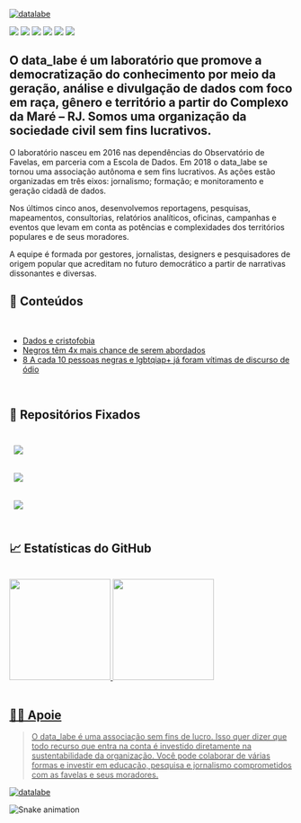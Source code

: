 [![datalabe](https://datalabe.org/cms/wp-content/uploads/2024/02/CAPA01.png)](https://datalabe.org/)


<div>
<a href="https://instagram.com/data_labe" target="_blank"><img loading="lazy" src="https://img.shields.io/badge/-Instagram-%23E4405F?style=for-the-badge&logo=instagram&logoColor=white" target="_blank"></a>
<a href="https://twitter.com/data_labe" target="_blank"><img loading="lazy" src="https://img.shields.io/badge/Twitter-000000?style=for-the-badge&logo=x&logoColor=white" target="_blank"></a>
<a href="https://www.linkedin.com/company/data-labe/mycompany/" target="_blank"><img loading="lazy" src="https://img.shields.io/badge/-LinkedIn-%230077B5?style=for-the-badge&logo=linkedin&logoColor=white" target="_blank"></a>
<a href="https://open.spotify.com/show/71TUJbQpSJ1rOrj9oD0dK6?si=c43fc0ef7a304d1f/" target="_blank"><img loading="lazy" src="https://img.shields.io/badge/-Spotify-%16D35D?style=for-the-badge&logo=Spotify&logoColor=white" target="_blank"></a>
<a href="https://www.tiktok.com/@datalabe" target="_blank"><img loading="lazy" src="https://img.shields.io/badge/-tiktok-%23E4405F?style=for-the-badge&logo=tiktok&logoColor=white" target="_blank"></a>  
<a href="https://www.youtube.com/channel/UCVfWgyrjxgUtLENX06lI6Kg" target="_blank"><img loading="lazy" src="https://img.shields.io/badge/YouTube-FF0000?style=for-the-badge&logo=youtube&logoColor=white" target="_blank"></a>

</div>

## O data_labe é um laboratório que promove a democratização do conhecimento por meio da geração, análise e divulgação de dados com foco em raça, gênero e território a partir do Complexo da Maré – RJ. Somos uma organização da sociedade civil sem fins lucrativos.

O laboratório nasceu em 2016 nas dependências do Observatório de Favelas, em parceria com a Escola de Dados. Em 2018 o data_labe se tornou uma associação autônoma e sem fins lucrativos. As ações estão organizadas em três eixos: jornalismo; formação; e monitoramento e geração cidadã de dados.

Nos últimos cinco anos, desenvolvemos reportagens, pesquisas, mapeamentos, consultorias, relatórios analíticos, oficinas, campanhas e eventos que levam em conta as potências e complexidades dos territórios populares e de seus moradores.

A equipe é formada por gestores, jornalistas, designers e pesquisadores de origem popular que acreditam no futuro democrático a partir de narrativas dissonantes e diversas.

## 📝 Conteúdos

<br>

<!-- BLOG-POST-LIST:START -->
- [Dados e cristofobia](https://datalabe.org/dados-e-cristofobia/)
- [Negros têm 4x mais chance de serem abordados](https://datalabe.org/negros-mais-chance-abordagem/)
- [8 A cada 10 pessoas negras e lgbtqiap+ já foram vítimas de discurso de ódio](https://datalabe.org/iea_negres_lgbtqiap/)
<!-- BLOG-POST-LIST:END -->

<br>

## 📌 Repositórios Fixados

<br>

<a href="https://github.com/datalabe/Analise_Dados_Saude_Saneamento">
  <img align="center" style="margin:0.5rem" src="https://github-readme-stats.vercel.app/api/pin/?username=datalabe&repo=Analise_Dados_Saude_Saneamento&title_color=ffffff&text_color=c9cacc&icon_color=4AB197&bg_color=1A2B34" />
</a>

<br>
<br>
<a href="https://github.com/datalabe/campanha_pq_eu">
  <img align="center" style="margin:0.5rem" src="https://github-readme-stats.vercel.app/api/pin/?username=datalabe&repo=campanha_pq_eu&title_color=ffffff&text_color=c9cacc&icon_color=4AB197&bg_color=1A2B34" />
</a>

<br>
<br>

<a href="https://github.com/datalabe/Projeto-iea-negres-lgbtqiap">
  <img align="center" style="margin:0.5rem" src="https://github-readme-stats.vercel.app/api/pin/?username=datalabe&repo=Projeto-iea-negres-lgbtqiap&title_color=ffffff&text_color=c9cacc&icon_color=4AB197&bg_color=1A2B34" />
</a>

<br>
<br>

## &#x1f4c8; Estatísticas do GitHub

<br>

<div>
<a href="https://github.com/datalabe">
<img loading="lazy" height="180em" src="https://github-readme-stats.vercel.app/api/top-langs/?username=datalabe&layout=compact&langs_count=7&theme=dracula"/>
<img loading="lazy" height="180em" src="https://github-readme-stats.vercel.app/api?username=datalabe&show_icons=true&theme=dracula&include_all_commits=true&count_private=true"/>
</div>

<br>

## 🤝🏾 Apoie

> O data_labe é uma associação sem fins de lucro. Isso quer dizer que todo recurso que entra na conta é investido diretamente na sustentabilidade da organização. Você pode colaborar de várias formas e investir em educação, pesquisa e jornalismo comprometidos com as favelas e seus moradores.

[![datalabe](https://datalabe.org/cms/wp-content/uploads/2021/07/banner-apoie1.png)](https://datalabe.org/apoie/)

![Snake animation](https://github.com/datalabe/datalabe/blob/output/github-contribution-grid-snake.svg)
